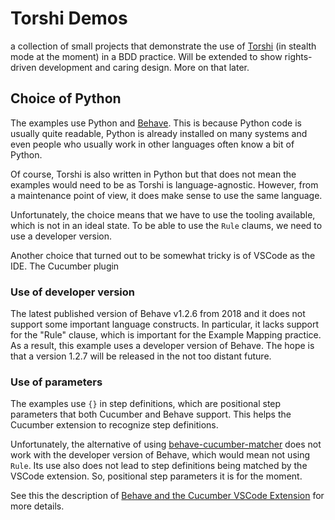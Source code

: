 # Torshi Demos

a collection of small projects that demonstrate the use of [Torshi] (in stealth 
mode at the moment) in a BDD practice. Will be extended to show rights-driven
development and caring design. More on that later.

[Torshi]: https://github.com/alexvoss/torshi

## Choice of Python

The examples use Python and [Behave]. This is because Python code is usually
quite readable, Python is already installed on many systems and even people who
usually work in other languages often know a bit of Python.

Of course, Torshi is also written in Python but that does not mean the examples
would need to be as Torshi is language-agnostic. However, from a maintenance
point of view, it does make sense to use the same language.

[Behave]: https://github.com/behave/behave

Unfortunately, the choice means that we have to use the tooling available, which
is not in an ideal state. To be able to use the `Rule` claums, we need to use
a developer version. 

Another choice that turned out to be somewhat tricky is of VSCode as the IDE.
The Cucumber plugin 

### Use of developer version

The latest published version of Behave v1.2.6 from 2018 and it does not support
some important language constructs. In particular, it lacks support for the
"Rule" clause, which is important for the Example Mapping practice. As a
result, this example uses a developer version of Behave. The hope is that a
version 1.2.7 will be released in the not too distant future.

### Use of parameters

The examples use `{}` in step definitions, which are positional step parameters
that both Cucumber and Behave support. This helps the Cucumber extension to
recognize step definitions.

Unfortunately, the alternative of using [behave-cucumber-matcher] does not
work with the developer version of Behave, which would mean not using `Rule`.
Its use also does not lead to step definitions being matched by the VSCode
extension. So, positional step parameters it is for the moment.

See this the description of [Behave and the Cucumber VSCode Extension] for
more details.

[behave-cucumber-matcher]: https://github.com/kieran-ryan/behave-cucumber-matcher
[Behave and the Cucumber VSCode Extension]: https://github.com/cucumber/vscode/issues/143
